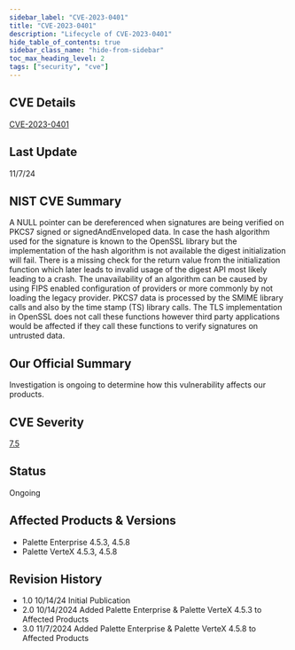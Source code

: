 ```yaml
---
sidebar_label: "CVE-2023-0401"
title: "CVE-2023-0401"
description: "Lifecycle of CVE-2023-0401"
hide_table_of_contents: true
sidebar_class_name: "hide-from-sidebar"
toc_max_heading_level: 2
tags: ["security", "cve"]
---
```


## CVE Details

[CVE-2023-0401](https://nvd.nist.gov/vuln/detail/CVE-2023-0401)

## Last Update

11/7/24

## NIST CVE Summary

A NULL pointer can be dereferenced when signatures are being verified on PKCS7 signed or signedAndEnveloped data. In
case the hash algorithm used for the signature is known to the OpenSSL library but the implementation of the hash
algorithm is not available the digest initialization will fail. There is a missing check for the return value from the
initialization function which later leads to invalid usage of the digest API most likely leading to a crash. The
unavailability of an algorithm can be caused by using FIPS enabled configuration of providers or more commonly by not
loading the legacy provider. PKCS7 data is processed by the SMIME library calls and also by the time stamp (TS) library
calls. The TLS implementation in OpenSSL does not call these functions however third party applications would be
affected if they call these functions to verify signatures on untrusted data.

## Our Official Summary

Investigation is ongoing to determine how this vulnerability affects our products.

## CVE Severity

[7.5](https://nvd.nist.gov/vuln/detail/CVE-2023-0401)

## Status

Ongoing

## Affected Products & Versions

- Palette Enterprise 4.5.3, 4.5.8
- Palette VerteX 4.5.3, 4.5.8

## Revision History

- 1.0 10/14/24 Initial Publication
- 2.0 10/14/2024 Added Palette Enterprise & Palette VerteX 4.5.3 to Affected Products
- 3.0 11/7/2024 Added Palette Enterprise & Palette VerteX 4.5.8 to Affected Products